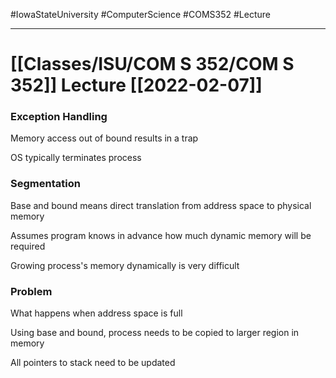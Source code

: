 #IowaStateUniversity
#ComputerScience
#COMS352
#Lecture

---

# [[Classes/ISU/COM S 352/COM S 352]] Lecture [[2022-02-07]]

### Exception Handling 

Memory access out of bound results in a trap 

OS typically terminates process 

### Segmentation

Base and bound means direct translation from address space to physical memory 

Assumes program knows in advance how much dynamic memory will be required 

Growing process's memory dynamically is very difficult 


### Problem 

What happens when address space is full

Using base and bound, process needs to be copied to larger region in memory 

All pointers to stack need to be updated 